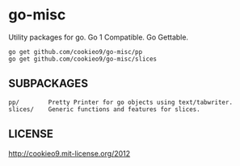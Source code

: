 go-misc
=======

Utility packages for go. Go 1 Compatible. Go Gettable.

    go get github.com/cookieo9/go-misc/pp
    go get github.com/cookieo9/go-misc/slices

SUBPACKAGES
-------------------
    pp/        Pretty Printer for go objects using text/tabwriter.
    slices/    Generic functions and features for slices.

LICENSE
-------
http://cookieo9.mit-license.org/2012
